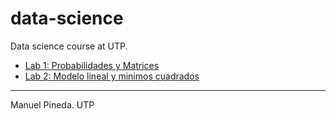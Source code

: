 # data-science
Data science course at UTP.

- [Lab 1: Probabilidades y Matrices](https://github.com/pin3da/data-science/blob/master/Lab%201.ipynb)
- [Lab 2: Modelo lineal y minimos cuadrados](https://github.com/pin3da/data-science/blob/master/Lab2.ipynb)

_____

Manuel Pineda. UTP
